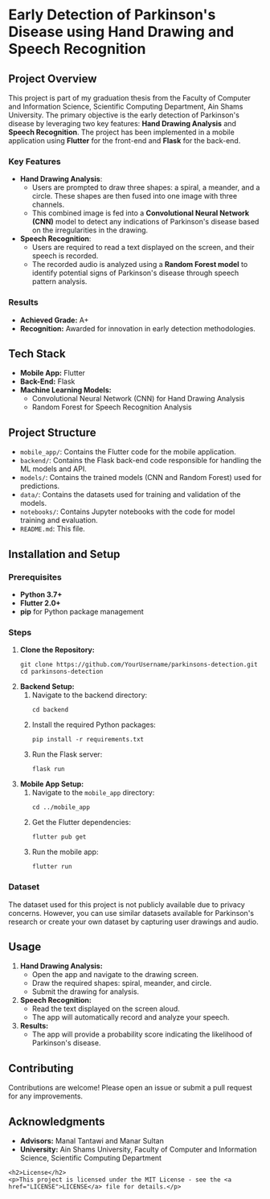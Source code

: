 <h1>Early Detection of Parkinson's Disease using Hand Drawing and Speech Recognition</h1>
    <h2>Project Overview</h2>
    <p>This project is part of my graduation thesis from the Faculty of Computer and Information Science, Scientific Computing Department, Ain Shams University. The primary objective is the early detection of Parkinson's disease by leveraging two key features: <strong>Hand Drawing Analysis</strong> and <strong>Speech Recognition</strong>. The project has been implemented in a mobile application using <strong>Flutter</strong> for the front-end and <strong>Flask</strong> for the back-end.</p>
    <h3>Key Features</h3>
    <ul>
        <li><strong>Hand Drawing Analysis</strong>:
            <ul>
                <li>Users are prompted to draw three shapes: a spiral, a meander, and a circle. These shapes are then fused into one image with three channels.</li>
                <li>This combined image is fed into a <strong>Convolutional Neural Network (CNN)</strong> model to detect any indications of Parkinson's disease based on the irregularities in the drawing.</li>
            </ul>
        </li>
        <li><strong>Speech Recognition</strong>:
            <ul>
                <li>Users are required to read a text displayed on the screen, and their speech is recorded.</li>
                <li>The recorded audio is analyzed using a <strong>Random Forest model</strong> to identify potential signs of Parkinson's disease through speech pattern analysis.</li>
            </ul>
        </li>
    </ul>
    <h3>Results</h3>
    <ul>
        <li><strong>Achieved Grade:</strong> A+</li>
        <li><strong>Recognition:</strong> Awarded for innovation in early detection methodologies.</li>
    </ul>
    <h2>Tech Stack</h2>
    <ul>
        <li><strong>Mobile App:</strong> Flutter</li>
        <li><strong>Back-End:</strong> Flask</li>
        <li><strong>Machine Learning Models:</strong>
            <ul>
                <li>Convolutional Neural Network (CNN) for Hand Drawing Analysis</li>
                <li>Random Forest for Speech Recognition Analysis</li>
            </ul>
        </li>
    </ul>
    <h2>Project Structure</h2>
    <ul>
        <li><code>mobile_app/</code>: Contains the Flutter code for the mobile application.</li>
        <li><code>backend/</code>: Contains the Flask back-end code responsible for handling the ML models and API.</li>
        <li><code>models/</code>: Contains the trained models (CNN and Random Forest) used for predictions.</li>
        <li><code>data/</code>: Contains the datasets used for training and validation of the models.</li>
        <li><code>notebooks/</code>: Contains Jupyter notebooks with the code for model training and evaluation.</li>
        <li><code>README.md</code>: This file.</li>
    </ul>
    <h2>Installation and Setup</h2>
    <h3>Prerequisites</h3>
    <ul>
        <li><strong>Python 3.7+</strong></li>
        <li><strong>Flutter 2.0+</strong></li>
        <li><strong>pip</strong> for Python package management</li>
    </ul>
    <h3>Steps</h3>
    <ol>
        <li><strong>Clone the Repository:</strong>
            <pre><code>git clone https://github.com/YourUsername/parkinsons-detection.git cd parkinsons-detection</code></pre>
        </li>
        <li><strong>Backend Setup:</strong>
            <ol>
                <li>Navigate to the backend directory:
                    <pre><code>cd backend</code></pre>
                </li>
                <li>Install the required Python packages:
                    <pre><code>pip install -r requirements.txt</code></pre>
                </li>
                <li>Run the Flask server:
                    <pre><code>flask run</code></pre>
                </li>
            </ol>
        </li>
        <li><strong>Mobile App Setup:</strong>
            <ol>
                <li>Navigate to the <code>mobile_app</code> directory:
                    <pre><code>cd ../mobile_app</code></pre>
                </li>
                <li>Get the Flutter dependencies:
                    <pre><code>flutter pub get</code></pre>
                </li>
                <li>Run the mobile app:
                    <pre><code>flutter run</code></pre>
                </li>
            </ol>
        </li>
    </ol>
    <h3>Dataset</h3>
    <p>The dataset used for this project is not publicly available due to privacy concerns. However, you can use similar datasets available for Parkinson's research or create your own dataset by capturing user drawings and audio.</p>
    <h2>Usage</h2>
    <ol>
        <li><strong>Hand Drawing Analysis:</strong>
            <ul>
                <li>Open the app and navigate to the drawing screen.</li>
                <li>Draw the required shapes: spiral, meander, and circle.</li>
                <li>Submit the drawing for analysis.</li>
            </ul>
        </li>
        <li><strong>Speech Recognition:</strong>
            <ul>
                <li>Read the text displayed on the screen aloud.</li>
                <li>The app will automatically record and analyze your speech.</li>
            </ul>
        </li>
        <li><strong>Results:</strong>
            <ul>
                <li>The app will provide a probability score indicating the likelihood of Parkinson's disease.</li>
            </ul>
        </li>
    </ol>
    <h2>Contributing</h2>
    <p>Contributions are welcome! Please open an issue or submit a pull request for any improvements.</p>
    <h2>Acknowledgments</h2>
    <ul>
        <li><strong>Advisors:</strong> Manal Tantawi and Manar Sultan</li>
        <li><strong>University:</strong> Ain Shams University, Faculty of Computer and Information Science, Scientific Computing Department</li>
    </ul>

    <h2>License</h2>
    <p>This project is licensed under the MIT License - see the <a href="LICENSE">LICENSE</a> file for details.</p>
